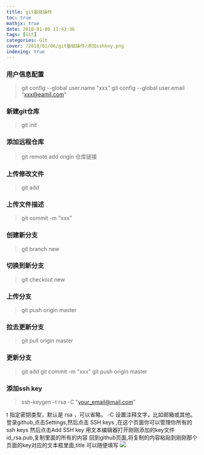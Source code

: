 ```yaml
---
title: git基础操作
toc: true
mathjx: true
date: 2018-01-06 11:43:36
tags: [Git]
categories: Git
cover: /2018/01/06/git基础操作/添加sshkey.png
indexing: true
---
```


### 用户信息配置
> git config --global user.name "xxx"
> git config --global user.email "xxx@eamil.com"

### 新建git仓库
> git init

### 添加远程仓库
> git remote add origin 仓库链接

### 上传修改文件
> git add

### 上传文件描述
> git commit -m "xxx"

### 创建新分支
> git branch new

### 切换到新分支
> git checkout new

### 上传分支
> git push origin master

### 拉去更新分支
> git pull origin master

### 更新分支
>git add
>git commit -m "xxx"
>git push origin master

### 添加ssh key
>ssh-keygen -t rsa -C "your_email@mail.com"

t 指定密钥类型，默认是 rsa ，可以省略。 -C 设置注释文字，比如邮箱或其他。
登录github,点击Settings,然后点击 SSH keys ,在这个页面你可以管理你所有的ssh keys
然后点击Add SSH key
用文本编辑器打开刚刚添加的key文件id_rsa.pub,复制里面的所有的内容
回到github页面,将复制的内容粘贴到刚刚那个页面的key对应的文本框里面,title 可以随便填写
![](添加sshkey.png)
